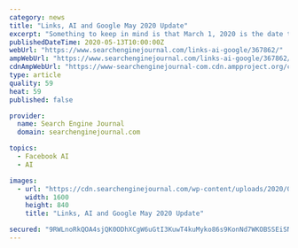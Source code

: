 ```yaml
---
category: news
title: "Links, AI and Google May 2020 Update"
excerpt: "Something to keep in mind is that March 1, 2020 is the date that Google was supposed to begin using Nofollow as a hint for crawling and indexing purposes. According to Google’s official announcement in September 2019,"
publishedDateTime: 2020-05-13T10:00:00Z
webUrl: "https://www.searchenginejournal.com/links-ai-google/367862/"
ampWebUrl: "https://www.searchenginejournal.com/links-ai-google/367862/amp/"
cdnAmpWebUrl: "https://www-searchenginejournal-com.cdn.ampproject.org/c/s/www.searchenginejournal.com/links-ai-google/367862/amp/"
type: article
quality: 59
heat: 59
published: false

provider:
  name: Search Engine Journal
  domain: searchenginejournal.com

topics:
  - Facebook AI
  - AI

images:
  - url: "https://cdn.searchenginejournal.com/wp-content/uploads/2020/05/links-ai-update-5ebbc290c4700.png"
    width: 1600
    height: 840
    title: "Links, AI and Google May 2020 Update"

secured: "9RWLnoRkQOA4sjQK0ODhXCgW6uGtI3KuwT4kuMyko86s9KonNd7WKOBSSEiSNySWRdniWNNJYoqEq8n1yhG1o/mvhaBiOuvzvWfFFQnEdA7lM5Sn2hiSZduaUhWq2JeIYKddV4ETTctw6FH0HP4orcWz9FVuX1l21vdkxVREYbl7TWmLapuzZuIj5xQu4t7h9+1loekoY7H8KmESMlX2ip1VUIW6tvAzLks/QOHBSsKtKpjL4h5u/IahaixTGQzMKcAHQzgiGns+4q+mCNSkwM4xlbJb+2YSfKYd2yu+ObkvkIzvJQS/ODaVoSiAsVYJ;mUIh0mGow2arjIj22t7VbQ=="
---
```


